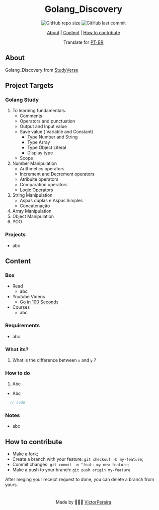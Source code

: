 <h1 align = "center">Golang_Discovery</h1>

<div align="center">  
   <img alt="GitHub repo size" src="https://img.shields.io/github/repo-size/victorpereiira/Golang_Discovery">
   <img alt="GitHub last commit" src="https://img.shields.io/github/last-commit/victorpereiira/Golang_Discovery">
</div>


<p align = "center">
    <a href="#about">About</a>   |
    <a href="#content">Content</a>   |
    <a href="#how-to-contribute">How to contribute</a>   
</p>

<!-- <p align = "center"><img height = '400' src = "https://user-images.githubusercontent.com/64560823/127571876-967811e4-8686-45b2-8140-f35f76dbc58e.gif")
><p>   -->

<div align="center">
    Translate for 
    <a href="./github/readme_pt-br.md">PT-BR</a> 
</div>


## About
Golang_Discovery from [StudyVerse](https://github.com/VictorPereiira/StudyVerse)


## Project Targets

### Golang Study

1. To learning fundamentals.
   - Comments
   - Operators and punctuation
   - Output and Input value
   - Save value ( Variable and Constant)
     - Type Number and String
     - Type Array
     - Type Object Literal
     - Display type
   - Scope
3. Number Manipulation
   - Arithmetics operators
   - Increment and Decrement operators
   - Atribuite operators
   - Comparation operators
   - Logic Operators
4. String Manipulation
   - Aspas duplas e Aspas Simples
   - Concatenação
5. Array Manipulation
6. Object Manipulation
7. POO


### Projects

- abc

## Content

### Box

- Read
   - abc
- Youtube Videos
   - [Go in 100 Seconds](https://www.youtube.com/watch?v=446E-r0rXHI)
- Courses
   - abc
### Requirements
- abc
  
### What its?

1. What is the difference between `x` and `y` ?
    
### How to do

1. Abc

- Abc
```go
  // code
```


### Notes

- abc


## How to contribute
- Make a fork;
- Create a branch with your feature: `git checkout -b my-feature`;
- Commit changes: `git commit -m "feat: my new feature`;
- Make a push to your branch: `git push origin my-feature`.
  
<p>After meging your receipt request to done, you can delete a branch from yours.</p>

#
<p align = "center">
    Made by 👨🏾‍💻 
    <a href="https://github.com/VictorPereiira">VictorPereira</a>
</p>
